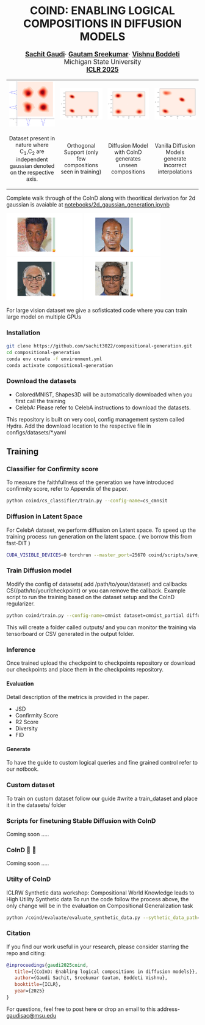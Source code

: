 <div align="center">

# COIND: ENABLING LOGICAL COMPOSITIONS IN DIFFUSION MODELS

   <p style="font-size:1.2em">
      <a href="http://sachit3022.github.io"><strong>Sachit Gaudi</strong></a>·
      <a href="https://scholar.google.com/citations?user=mBrW_AkAAAAJ&hl=en&oi=ao"><strong>Gautam Sreekumar</strong></a>·
      <a href="https://scholar.google.com/citations?user=JKcrO9IAAAAJ&hl=en"><strong>Vishnu Boddeti</strong></a>
      <br>
      Michigan State University
      <br>
      <a href="https://openreview.net/forum?id=cCRlEvjrx4"><strong>ICLR 2025</strong></a>
</div>
   </p>



<table>
  <tr>
    <td><img src="assets/full_2d_dataset.png" width="200"/></td>
    <td><img src="assets/train_dataset.png" width="200"/></td>
    <td><img src="assets/CoInD.png" width="200"/></td>
    <td><img src="assets/vanilla.png" width="200"/></td>
  </tr>
  <tr>
    <td><p align="center">Dataset present in nature where C<sub>1</sub>,C<sub>2</sub> are independent gaussian denoted on the respective axis.</td>
    <td><p align="center">Orthogonal Support (only few compositions seen in training)</p></td>
    <td><p align="center">Diffusion Model with CoInD generates unseen compositions</p></td>
    <td><p align="center">Vanilla Diffusion Models generate incorrect interpolations</p></td>
  </tr>
</table>

Complete walk through of the CoInD along with theoritical derivation for 2d gaussian is avaiable at [notebooks/2d_gaussian_generation.ipynb](notebooks/2d_gaussian_generation.ipynb)

<img src="assets/1_coind.gif" width="200"> <img src="assets/2_coind.gif" width="200"> <img src="assets/3_coind.gif" width="200"> <img src="assets/4_coind.gif" width="200">



For large vision dataset we give a sofisticated code where you can train large model on multiple GPUs
### Installation
```bash
git clone https://github.com/sachit3022/compositional-generation.git
cd compositional-generation
conda env create -f environment.yml
conda activate compositional-generation
```
### Download the datasets
- ColoredMNIST, Shapes3D will be automatically downloaded when you first call the training
- CelebA: Please refer to CelebA instructions to download the datasets.

This repository is built on very cool, config management system called Hydra. Add the download location to the respective file in configs/datasets/*.yaml

## Training

### Classifier for Confirmity score
To measure the faithfullness of the generation we have introduced confirmity score, refer to Appendix of the paper.
```bash
python coind/cs_classifier/train.py --config-name=cs_cmnsit
```
### Diffusion in Latent Space
For CelebA dataset, we perform diffusion on Latent space. To speed up the training process run generation on the latent space. ( we borrow this from fast-DiT ) 
```bash
CUDA_VISIBLE_DEVICES=0 torchrun --master_port=25670 coind/scripts/save_latent.py --encoder=vae --dataset=celeba --data-path=/path/to/celeba --features-path=data/celeba
```

### Train Diffusion model
Modify the config of datasets( add /path/to/your/dataset) and callbacks CS(/path/to/your/checkpoint) or you can remove the callback. 
Example script to run the training based on the dataset setup and the CoInD regularizer.
```bash
python coind/train.py --config-name=cmnist dataset=cmnist_partial diffusion.lambda_coind=1.0
```
This will create a folder called outputs/ and you can monitor the training via tensorboard or CSV generated in the output folder.

### Inference
Once trained upload the checkpoint to checkpoints repository or download our checkpoints and place them in the checkpoints repository.

#### Evaluation
Detail description of the metrics is provided in the paper.
- JSD
- Confirmity Score
- R2 Score
- Diversity
- FID

#### Generate 
To have the guide to custom logical queries and fine grained control refer to our notbook.
### Custom dataset
To train on custom dataset follow our guide
#write a train_dataset and place it in the datasets/ folder



### Scripts for finetuning Stable Diffusion with CoInD

Coming soon ..... 

### CoInD 🤝 🤗

Coming soon ..... 

### Utilty of CoInD
ICLRW Synthetic data workshop: Compositional World Knowledge leads to High Utility Synthetic data
To run the code follow the process above, the only change will be in the evaluation on Compositional Generalization task
```bash
python /coind/evaluate/evaluate_synthetic_data.py --sythetic_data_path=/path/to/synthetic_data --sythetic_data_path=/path/to/originaldata --train_on=synthetic 
```

### Citation

If you find our work useful in your research, please consider starring the repo and citing:

```Bibtex
@inproceedings{gaudi2025coind,
   title={{CoInD: Enabling logical compositions in diffusion models}},
   author={Gaudi Sachit, Sreekumar Gautam, Boddeti Vishnu},
   booktitle={ICLR},
   year={2025}
}
```
For questions, feel free to post here or drop an email to this address- gaudisac@msu.edu

